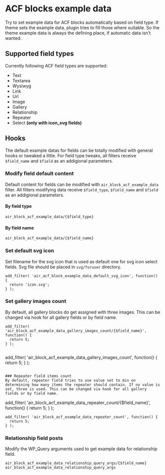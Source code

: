 # ACF blocks example data

Try to set example data for ACF blocks automatically based on field type. If theme sets the example data, plugin tries to fill those where suitable. So the theme example data is always the defining place, if automatic data isn't wanted.

## Supported field types

Currently following ACF field types are supported:

* Text
* Textarea
* Wysiwyg
* Link
* Url
* Image
* Gallery
* Relationship
* Repeater
* Select __(only with icon_svg fields)__

## Hooks

The default example datas for fields can be totally modified with general hooks or tweaked a little. For field type tweaks, all filters receive `$field_name` and `$field` as an addigional parameters.

### Modify field default content

Default content for fields can be modified with `air_block_acf_example_data` filter. All filters modifying data receive `$field_type`, `$field_name` and `$field` as an addigional parameters.

#### By field type
```
air_block_acf_example_data/{$field_type}
```

#### By field name
```
air_block_acf_example_data/{$field_name}
```

### Set default svg icon

Set filename for the svg icon that is used as default one for svg icon select fields. Svg file should be placed in `svg/foruser` directory.

```
add_filter( 'air_acf_block_example_data_default_svg_icon', function() {
  return 'icon.svg';
} );
```

### Set gallery images count
By default, all gallery blocks do get assigned with three images. This can be changed via hook for all gallery fields or by field name.

```
add_filter( 'air_block_acf_example_data_gallery_images_count/{$field_name}', function() {
  return 5;
} );


```
add_filter( 'air_block_acf_example_data_gallery_images_count', function() {
  return 5;
} );
```

### Repeater field items count
By default, repeater field tries to use value set to min on determining how many items the repeater should contain. If no value is set, three is used. This can be changed via hook for all gallery fields or by field name.

```
add_filter( 'air_block_acf_example_data_repeater_count/{$field_name}', function() {
  return 5;
} );


```
add_filter( 'air_block_acf_example_data_repeater_count', function() {
  return 5;
} );
```

### Relationship field posts
Modify the WP_Query arguments used to get example data for relationship field.

`air_block_acf_example_data_relationship_query_args/{$field_name}`
`air_block_acf_example_data_relationship_query_args`
